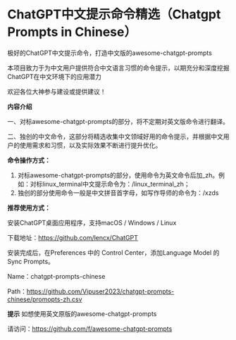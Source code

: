 # ChatGPT中文提示命令精选（Chatgpt Prompts in Chinese）

极好的ChatGPT中文提示命令，打造中文版的awesome-chatgpt-prompts

本项目致力于为中文用户提供符合中文语言习惯的命令提示，以期充分和深度挖掘ChatGPT在中文环境下的应用潜力

欢迎各位大神参与建设或提供建议！

**内容介绍**

一、对标awesome-chatgpt-prompts的部分，将不定期对英文版命令进行翻译。

二、独创的中文命令，这部分将精选收集中文领域好用的命令提示，并根据中文用户的使用需求和习惯，以及实际效果不断进行提升优化。

**命令操作方式：**

1. 对标awesome-chatgpt-prompts的部分，使用命令为英文命令后加_zh。例如：对标linux_terminal中文提示命令为：/linux_terminal_zh；
2. 独创的部分使用命令一般是中文拼音首字母，如写作导师的命令为：/xzds

**推荐使用方式：**

安装ChatGPT桌面应用程序，支持macOS / Windows / Linux

下载地址：https://github.com/lencx/ChatGPT

安装完成后，在Preferences 中的 Control Center，添加Language Model 的Sync Prompts。

Name：chatgpt-prompts-chinese

Path：https://github.com/Vipuser2023/chatgpt-prompts-chinese/promopts-zh.csv

**提示**
如想使用英文原版的awesome-chatgpt-prompts 

请访问：https://github.com/f/awesome-chatgpt-prompts
